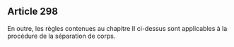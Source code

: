 Article 298
----
En outre, les règles contenues au chapitre II ci-dessus sont applicables à la
procédure de la séparation de corps.
